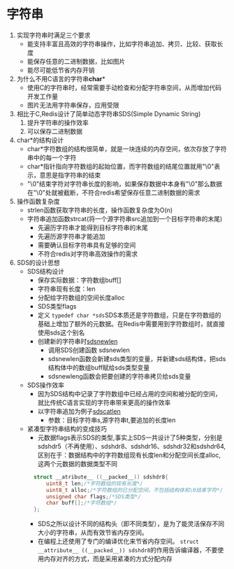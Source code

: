 # 字符串

1. 实现字符串时满足三个要求
    * 能支持丰富且高效的字符串操作，比如字符串追加、拷贝、比较、获取长度
    * 能保存任意的二进制数据，比如图片
    * 能尽可能低节省内存开销
2. 为什么不用C语言的字符串**char***
    * 使用C的字符串时，经常需要手动检查和分配字符串空间，从而增加代码开发工作量
    * 图片无法用字符串保存，应用受限
3. 相比于C,Redis设计了简单动态字符串SDS(Simple Dynamic String)
    1. 提升字符串的操作效率
    2. 可以保存二进制数据
4. char*的结构设计
    * char*字符数组的结构很简单，就是一块连续的内存空间，依次存放了字符串中的每一个字符
    * char*指针指向字符数组的起始位置，而字符数组的结尾位置就用"\0"表示，意思是指字符串的结束
    * "\0"结束字符对字符串长度的影响，如果保存数据中本身有"\0"那么数据在"\0"处就被截断，不符合redis希望保存任意二进制数据的需求
5. 操作函数复杂度
    * strlen函数获取字符串的长度，操作函数复杂度为O(n)
    * 字符串追加函数strcat(将一个源字符串src追加到一个目标字符串的末尾)
        * 先遍历字符串才能得到目标字符串的末尾
        * 先遍历源字符串才能追加
        * 需要确认目标字符串具有足够的空间
        * 不符合redis对字符串高效操作的需求
6. SDS的设计思想
    * SDS结构设计
        * 保存实际数据：字符数组buff[]
        * 字符串现有长度：len
        * 分配给字符数组的空间长度alloc
        * SDS类型flags
        * 定义 ```typedef char *sds```SDS本质还是字符数组，只是在字符数组的基础上增加了额外的元数据。在Redis中需要用到字符数组时，就直接使用sds这个别名
        * 创建新的字符串时[sdsnewlen](../../../src/sds.c)
          * 调用SDS创建函数 sdsnewlen
          * sdsnewlen函数会新建sds类型的变量，并新建sds结构体，把sds结构体中的数组buff赋给sds类型变量
          * sdsnewleng函数会把要创建的字符串拷贝给sds变量
    * SDS操作效率
      * 因为SDS结构中记录了字符数组中已经占用的空间和被分配的空间，就比传统C语言实现的字符串带来更高的操作效率
      * 以字符串追加为例子[sdscatlen](../../../src/sds.c)
        * 参数：目标字符串s,源字符串t,要追加的长度len
    * 紧凑型字符串结构的变成技巧
      * 元数据flags表示SDS的类型,事实上SDS一共设计了5种类型，分别是sdshdr5（不再使用）、sdshdr8、sdshdr16、sdshdr32和sdshdr64,区别在于：数据结构中的字符数组现有长度len和分配空间长度alloc,这两个元数据的数据类型不同
      ```c
        struct __atribute__ ((__packed__)) sdshdr8{
            uint8_t len;/*字符数组的现有长度*/
            uint8_t alloc;/*字符数组的已分配空间，不包括结构体和\0结束字符*/
            unsigned char flags;/*SDS类型*/
            char buff[];/*字符数组*/
        };
      ```
      * SDS之所以设计不同的结构头（即不同类型），是为了能灵活保存不同大小的字符串，从而有效节省内存空间。
      * 在编程上还使用了专门的编译优化来节省内存空间。 ```struct __attribute__ ((__packed__)) sdshdr8```的作用告诉编译器，不要使用内存对齐的方式，而是采用紧凑的方式分配内存
      

    
 